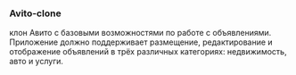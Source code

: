 ### Avito-clone
клон Авито с базовыми возможностями по работе с объявлениями. Приложение должно поддерживает размещение, редактирование и отображение объявлений в трёх различных категориях: недвижимость, авто и услуги.
